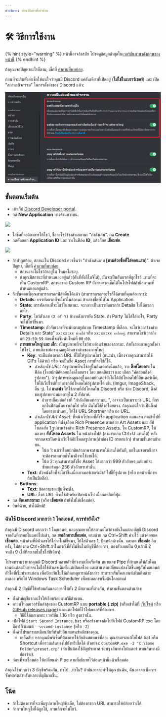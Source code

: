 ```yaml
---
คำอธิบาย: อ่านวิธีการตั้งค่าด้วย
---
```


# 🛠️ วิธีการใช้งาน

{% hint style="warning" %}
หน้านี้อาจล้าสมัย โปรดดูข้อมูลล่าสุดใน[เวอร์ชันภาษาอังกฤษของหน้านี้](https://app.gitbook.com/s/5gJfBQC2iWNK0J953fo2/setting-up)
{% endhint %}

ถ้าคุณเจอปัญหาอะไรก็ตาม, เช็กที่ [คำถามที่พบบ่อย](faq.md).

ก่อนที่จะเริ่มตั้งค่าเช็กให้แน่ใจว่าคุณมี Discord แค่อันเดียวที่เปิดอยู่ (**ไม่ใช่ในเบราว์เซอร์**) และ เปิด "สถานะกิจกรรม" ในการตั้งค่าของ Discord แล้ว:

![image](.gitbook/assets/1.PNG)

## ขั้นตอนเริ่มต้น

* เข้าเว็ป [Discord Developer portal](https://discord.com/developers/applications).
* กด **New Application** ทางด้านขวาบน.

![](https://user-images.githubusercontent.com/2225711/161050202-c796103d-6712-401e-be96-3f3712512375.png)

* ใส่ชื่อที่จะต้องการให้โชว์, ชื่อจะโชว์ข้างล่างสถานะ "กำลังเล่น". กด **Create**.
* กดคัดลอก **Application ID** และ วางในฟิล์ด **ID**, แล้วก็กด **เชื่อมต่อ**.

![](https://user-images.githubusercontent.com/2225711/161050341-8169af53-5d3f-44d6-b745-cc711e8d1476.png)

* ถ้าทำถูกต้อง, สถานะใน Discord ควรขึ้นว่า "กำลังเล่นเกม **\[ตามด้วยชื่อที่ใส่ตอนแรก]**". ถ้าเจอปัญหา, เช็กที่ [คำถามที่พบบ่อย](faq.md).
  * สถานะจะไม่โชว์ถ้าอยู่ใน โหมดไม่ระบุ.
  * ถ้าคุณมีสถานะที่กำหนดเองอยู่แล้ว(อันที่ตั้งอีโมจิได้), มันจะเป็นอันแรกที่ถูกโชว์ แทนที่จะเป็น CustomRP. สถานะของ Custom RP ยังสามารถเช็คได้ในโปรไฟล์ถ้ามีสถานะที่กำหนดเองอยู่แล้ว.
* ถึงขั้นตอนนี้คุณสามารถกรอกฟิล์ดอื่นได้แล้ว (สามารถกรอกอะไรก็ได้ตามที่คุณต้องการ):
  * **Details**: บรรทัดแรกที่จะโชว์ในสถานะ ข้างล่างชื่อที่ใส่ใน Application.
  * **State**: บรรทัดสองที่จะโชว์ในสถานะ. จะกลายเป็นบรรทัดแรกถ้า Details ไม่ได้กรอกอะไร.
  * **Party**: โชว์ตัวเลข `(X of Y)` ข้างหลังบรรทัด State. ถ้า Party ไม่ได้ใส่อะไร, Party จะไม่โชว์ขึ้นมา.
  * **Timestamp**: ตัวจับเวลาที่จะนับตามรูปแบบ Timestamp ที่เลือก. จะโชว์เวลาข้างล่าง Details และ State" `xx:xx:xx ผ่านไป` หรือ `xx:xx:xx เหลืออยู่`. สามารถโชว์เวลาถึงแค่ `23:59:59` ก่อนที่จะเริ่มนับใหม่ที่ `00:00`.
  * **ภาพขนาดใหญ่ และ เล็ก**: เป็นรูปภาพที่จะโชว์ทางด้านซ้ายของสถานะ. ถ้าทั้งสองภาพถูกตั้งค่าให้โชว์, ภาพเล็กจะย่อขนาดอยู่ด้านขวาล่างของภาพใหญ่.
    * **Key**: จะเป็นช่องกรอก URL ที่ใช้ให้รูปภาพโชว์ (แนะนำ, เนื่องจากคุณสามารถใช้ GIFs ได้ด้วย) หรือ จะเป็นชื่อ Asset ภาพที่จะใช้ก็ได้.
      * _ถ้าเลือกใช้ URL:_ ถ้ารูปภาพที่จะใช้อยู่ในอินเตอร์เน็ตแล้ว, วาง **ลิ้งค์โดยตรง** ในฟิล์ด (โดยปกติคัดลอกลิ้งค์โดยตรง โดย กดคลิกขวา และ เลือก "คัดลอกลิ้งค์รูปภาพ"). ถ้ารูปภาพของคุณอยู่ในคอมพิวเตอร์ยังไม่ได้อัปโหลดไปที่อินเตอร์เน็ต, ให้ใช้เว็ปไซต์ที่สามารถอัปโหลดไฟล์รูปภาพได้ เช่น (Imgur, ImageShack, อื่น ๆ). ไม่ **แนะนำ** ให้ใช้ภาพที่อัปโหลดใน Discord หรือ ช่อง Discord, ลิ้งค์ของรูปภาพจะหมดอายุใน 2 สัปดาห์.
        * ถ้าการเชื่อมต่อค้างที่ "กำลังอัพเดทสถานะ...", อาจจะเป็นเพราะว่า URL ที่กรอกในฟิล์ดนั้นยาวเกินไป หรือ มันไม่ใช่ลิ้งค์โดยตรง. ถ้าคุณแน่ใจว่าเป็นลิ้งค์โดยตรงแน่นอน, ให้ใช้ URL Shortner หรือ ย่อ URL.
      * _ถ้าเลือกใช้ Art Asset:_ ที่หน้าเว็ปของที่ตั้งชื่อ application ตอนแรก กดเข้าไปที่ application ที่ตั้ง,เลือก Rich Presence ตามด้วย Art Assets และ อัปโหลดสัก 1 รูปภาพข้างล่าง Rich Presence Assets. ใน CustomRP, ให้มองหา **อัปโหลด Assets** ใน หน้าต่างไฟล์ (สามารถกด Ctrl+U แทนได้) หลังจากกดจะเปิดหน้าเว็ปให้อัปโหลดรูปภาพ(ถ้าช่อง ID กรอกแล้ว) ทำตามขั้นตอนข้างบน.
        * โน้ต 1: แม้ว่าโดยปกติแล้วภาพจะสามารถใช้งานได้ทันที, แต่ในบางกรณีอาจจะต้องรอหลายชั่วโมงถึงจะใช้งานได้.
        * โน้ต 2: คุณสามารถตั้งชื่อ Asset ได้มากกว่า 999 ตัวอักษร,แต่แอปจะซัพพอร์ตแค่ 256 ตัวอักษรเท่านั้น.
    * **Text**: ตัวหนังสือที่จะโชว์ขึ้นเมื่อเอาเคอร์เซอร์เม้าส์ ไปชี้ที่รูปภาพ (หรือ กดค้างที่ภาพ ถ้าเป็นมือถือ).
  * **Buttons**:
    * **Text**: ข้อความของปุ่มที่จะตั้ง.
    * **URL**: ลิ้งค์ URL ที่จะใช้สำหรับเปิดหน้าเว็ป เมื่อกดคลิกที่ปุ่ม.
* กด **อัพเดทสถานะ** (หรือ **เชื่อมต่อ** ถ้ายังไม่ได้เชื่อมต่อ).
* ยินดีด้วย, ทำได้ดีหนิ!

### ฉันใช้ Discord มากกว่า 1 ไคลเอนต์, ควรทำยังไง?

ถ้าคุณมี Discord มากกว่า 1 ไคลเอนต์, และคุณอยากให้สถานะโชว์ต่างกันในแต่ละบัญชี Discord จากอันที่กรอกในแอปไปแล้ว, กด **ยกเลิกการเชื่อมต่อ**, ตามด้วย กด Ctrl+Shift ค้างไว้ แล้วค่อยกด **เชื่อมต่อ**. หน้าต่างที่มีตัวเลขให้ใส่จะโผล่ขึ้นมา, ให้ใส่ตัวเลข 1, ปิดหน้าต่างนั้น. และกด **เชื่อมต่อ** อีกครั้ง, ไม่ต้องกด Ctrl+Shift.ถ้าในกรณีที่ยังไม่ขึ้นในบัญชีที่ต้องการ, ลองตัวเลขเป็น 0,แล้วก็ 2 จนถึง 9 (ใส่ทีละเลขไม่ใช่ใส่ทีเดียว)

โปรดทราบว่าหากคุณมี Discord หลายตัวที่ทำงานเมื่อเริ่มต้น หมายเลข Pipe ที่กำหนดให้กับไคลเอนต์แต่ละตัวอาจจะไม่ได้ใช้ตัวเลขเดิมตั้งแต่เปิดเครื่อง และสามารถเปลี่ยนแปลงได้ขึ้นอยู่กับไคลเอนต์ตัวใดที่เริ่มทำงานก่อน เพื่อป้องกันไม่ให้เกิดเหตุการณ์ดังกล่าว สามารถเริ่มไคลเอนต์เพิ่มเติมด้วยตนเอง หรือใช้ Windows Task Scheduler เพื่อชะลอการเริ่มต้นไคลเอนต์

ถ้าคุณมี 2 บัญชีที่ใช้พร้อมกันและอยากให้ทั้ง 2 มีสถานะที่ต่างกัน, ทำตามขั้นตอนด้านล่าง:

* ตั้งค่าบัญชีแรกอะไรให้เรียบร้อยตามวิธีด้านบน.
* ดาวน์โหลดเวอร์ชั่นล่าสุดของ CustomRP แบบ **portable (.zip)** (หรือเข้าได้ที่ [เว็ปไซต์](https://www.customrp.xyz) หรือ [GitHub releases page](https://github.com/maximmax42/Discord-CustomRP/releases/latest)) และแตกไฟล์ที่ไว้โฟลเดอร์ที่ต้องการ.
  * วิธีนี้ได้ผลเฉพาะ เวอร์ชั่น 1.16 หรือ สูงกว่านั้น.
* เปิดไฟล์ `Start Second Instance.bat` หรือสร้างทางลัดไปยังไฟล์ CustomRP.exe โดยมีอาร์กิวเมนต์ `--second-instance` (หรือ `-2`)
* ตั้งค่าโปรแกรมเหมือนกับที่ทำกับอินสแตนซ์หลักของคุณ.
  * เคล็ดลับ: หากคุณมีพรีเซ็ตที่ต้องการใช้กับอินสแตนซ์ที่สอง คุณสามารถแก้ไขไฟล์ bat หรือ Shortcut เพื่อรวมเส้นทางไปยังพรีเซ็ตได้ ตัวอย่าง: `CustomRP.exe -2 "C:\Some Folder\preset.crp"` (จำเป็นต้องใช้อัญประกาศ รอบๆ เส้นทางโฟลเดอร์ หากเส้นทางมีช่องว่าง).
* ก่อนที่จะเชื่อมต่อ ให้เปลี่ยนค่า Pipe ตามที่อธิบายไว้ก่อนหน้านี้แล้วเชื่อมต่อ

ถ้าคุณใช้มากกว่า 3 บัญชีพร้อมกัน, ทำไป...ทำไม? ถ้ามันอาจจะทำให้คุณบ่นฉัน, ฉันอาจจะเพิ่มการซัพพอร์ตสำหรับหลายบัญชีมากขึ้น.

## โน้ต

* ถ้าไม่ต้องการที่จะเพิ่มรูปภาพใหญ่กับเล็ก, ไม่ต้องกรอก URL สามารถให้ปล่อยว่างได้.
* ถ้าภาพใหญ่ไม่ได้ถูกใช้, ภาพเล็กจะไม่โชว์.
